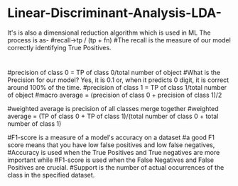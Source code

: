 # Linear-Discriminant-Analysis-LDA-
It's is also a dimensional reduction  algorithm which is used in ML
The process is as-
#recall->tp / (tp + fn)
#The recall is the measure of our model correctly identifying True Positives. 
#
#precision of class 0 = TP of class 0/total number of object 
#What is the Precision for our model? Yes, it is 0.1 or, when it predicts 0 digit, it is correct around 100% of the time.
#precision of class 1 = TP of class 1/total number of object 
#macro average = (precision of class 0 + precision of class 1)/2 

#weighted average is precision of all classes merge together
#weighted average = (TP of class 0 + TP of class 1)/(total number of class 0 + total number of class 1) 

#F1-score is a measure of a model's accuracy on a dataset
#a good F1 score means that you have low false positives and low false negatives, 
#Accuracy is used when the True Positives and True negatives are more important while 
#F1-score is used when the False Negatives and False Positives are crucial.
#Support is the number of actual occurrences of the class in the specified dataset.


